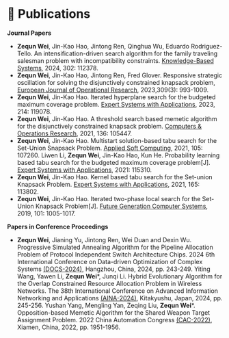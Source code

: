 
# 📝 Publications 

<!--
## 🎙 Speech Synthesis


<div class='paper-box'><div class='paper-box-image'><div><div class="badge">NeurIPS 2019</div><img src='images/fs.png' alt="sym" width="100%"></div></div>
<div class='paper-box-text' markdown="1">

[FastSpeech: Fast, Robust and Controllable Text to Speech](https://papers.nips.cc/paper/8580-fastspeech-fast-robust-and-controllable-text-to-speech.pdf) \\
**Yi Ren**, Yangjun Ruan, Xu Tan, Tao Qin, Sheng Zhao, Zhou Zhao, Tie-Yan Liu

[**Project**](https://speechresearch.github.io/fastspeech/) <strong><span class='show_paper_citations' data='4FA6C0AAAAAJ:qjMakFHDy7sC'></span></strong>

- FastSpeech is the first fully parallel end-to-end speech synthesis model.
- **Academic Impact**: This work is included by many famous speech synthesis open-source projects, such as [ESPNet ![](https://img.shields.io/github/stars/espnet/espnet?style=social)](https://github.com/espnet/espnet). Our work are promoted by more than 20 media and forums, such as [机器之心](https://mp.weixin.qq.com/s/UkFadiUBy-Ymn-zhJ95JcQ)、[InfoQ](https://www.infoq.cn/article/tvy7hnin8bjvlm6g0myu).
- **Industry Impact**: FastSpeech has been deployed in [Microsoft Azure TTS service](https://techcommunity.microsoft.com/t5/azure-ai/neural-text-to-speech-extends-support-to-15-more-languages-with/ba-p/1505911) and supports 49 more languages with state-of-the-art AI quality. It was also shown as a text-to-speech system acceleration example in [NVIDIA GTC2020](https://resources.nvidia.com/events/GTC2020s21420).
</div>
</div>


<div class='paper-box'><div class='paper-box-image'><div><div class="badge">ICLR 2021</div><img src='images/fs2.png' alt="sym" width="100%"></div></div>
<div class='paper-box-text' markdown="1">

[FastSpeech 2: Fast and High-Quality End-to-End Text to Speech](https://arxiv.org/abs/2006.04558) \\
**Yi Ren**, Chenxu Hu, Xu Tan, Tao Qin, Sheng Zhao, Zhou Zhao, Tie-Yan Liu

[**Project**](https://speechresearch.github.io/fastspeech2/) <strong><span class='show_paper_citations' data='4FA6C0AAAAAJ:LkGwnXOMwfcC'></span></strong>
  - This work is included by many famous speech synthesis open-source projects, such as [PaddlePaddle/Parakeet ![](https://img.shields.io/github/stars/PaddlePaddle/PaddleSpeech?style=social)](https://github.com/PaddlePaddle/PaddleSpeech), [ESPNet ![](https://img.shields.io/github/stars/espnet/espnet?style=social)](https://github.com/espnet/espnet) and [fairseq ![](https://img.shields.io/github/stars/pytorch/fairseq?style=social)](https://github.com/pytorch/fairseq).
</div>
</div>


<div class='paper-box'><div class='paper-box-image'><div><div class="badge">ICLR 2024</div><img src='images/mega.png' alt="sym" width="100%"></div></div>
<div class='paper-box-text' markdown="1">

[Mega-TTS 2: Boosting Prompting Mechanisms for Zero-Shot Speech Synthesis](https://openreview.net/forum?id=mvMI3N4AvD) \\ 
Ziyue Jiang, Jinglin Liu, **Yi Ren**, et al.

[**Project**](https://boostprompt.github.io/boostprompt/) 
  - This work has been deployed on many TikTok products.
  - Advandced zero-shot voice cloning model.
</div>
</div>


<div class='paper-box'><div class='paper-box-image'><div><div class="badge">AAAI 2022</div><img src='images/diffsinger.png' alt="sym" width="100%"></div></div>
<div class='paper-box-text' markdown="1">

[DiffSinger: Singing Voice Synthesis via Shallow Diffusion Mechanism](https://arxiv.org/abs/2105.02446) \\
Jinglin Liu, Chengxi Li, **Yi Ren**, Feiyang Chen, Zhou Zhao

- Many [video demos](https://www.bilibili.com/video/BV1be411N7JA) created by the [DiffSinger community](https://github.com/openvpi) are released.
- DiffSinger was introduced in [a very popular video](https://www.bilibili.com/video/BV1uM411t7ZJ) (1600k+ views) on Bilibili!

- [**Project**](https://diffsinger.github.io/) \| [![](https://img.shields.io/github/stars/NATSpeech/NATSpeech?style=social&label=DiffSpeech Stars)](https://github.com/NATSpeech/NATSpeech) \| [![](https://img.shields.io/github/stars/MoonInTheRiver/DiffSinger?style=social&label=DiffSinger Stars)](https://github.com/MoonInTheRiver/DiffSinger) \| [![Hugging Face](https://img.shields.io/badge/%F0%9F%A4%97%20Hugging%20Face-blue?label=Demo)](https://huggingface.co/spaces/NATSpeech/DiffSpeech)
</div>
</div>


<div class='paper-box'><div class='paper-box-image'><div><div class="badge">NeurIPS 2021</div><img src='images/portaspeech.png' alt="sym" width="100%"></div></div>
<div class='paper-box-text' markdown="1">

[PortaSpeech: Portable and High-Quality Generative Text-to-Speech](https://arxiv.org/abs/2109.15166) \\
**Yi Ren**, Jinglin Liu, Zhou Zhao

[**Project**](https://portaspeech.github.io/) \| [![](https://img.shields.io/github/stars/NATSpeech/NATSpeech?style=social&label=Code+Stars)](https://github.com/NATSpeech/NATSpeech) \| [![Hugging Face](https://img.shields.io/badge/%F0%9F%A4%97%20Hugging%20Face-blue?label=Demo)](https://huggingface.co/spaces/NATSpeech/PortaSpeech)
</div>
</div>
-->

**Journal Papers**

- **Zequn Wei**, Jin-Kao Hao, Jintong Ren, Qinghua Wu, Eduardo Rodriguez-Tello. An intensification-driven search algorithm for the family traveling salesman problem with incompatibility constraints. [Knowledge-Based Systems](https://www.sciencedirect.com/science/article/abs/pii/S0950705124010128), 2024, 302: 112378.
- **Zequn Wei**, Jin-Kao Hao, Jintong Ren, Fred Glover. Responsive strategic oscillation for solving the disjunctively constrained knapsack problem, [European Journal of Operational Research](https://www.sciencedirect.com/science/article/abs/pii/S0377221723001248), 2023,309(3): 993-1009.  
- **Zequn Wei**, Jin-Kao Hao. Iterated hyperplane search for the budgeted maximum coverage problem. [Expert Systems with Applications](https://www.sciencedirect.com/science/article/pii/S0957417422020966), 2023, 214: 119078.
- **Zequn Wei**, Jin-Kao Hao. A threshold search based memetic algorithm for the disjunctively constrained knapsack problem. [Computers & Operations Research](https://www.sciencedirect.com/science/article/pii/S030505482100201X), 2021, 136: 105447.
- **Zequn Wei**, Jin-Kao Hao. Multistart solution-based tabu search for the Set-Union Snapsack Problem. [Applied Soft Computing](https://www.sciencedirect.com/science/article/pii/S1568494621001836), 2021, 105: 107260.
Liwen Li, **Zequn Wei**, Jin-Kao Hao, Kun He. Probability learning based tabu search for the budgeted maximum coverage problem[J]. [Expert Systems with Applications](https://www.sciencedirect.com/science/article/pii/S0957417421007399), 2021: 115310.
- **Zequn Wei**, Jin-Kao Hao. Kernel based tabu search for the Set-union Knapsack Problem. [Expert Systems with Applications](https://www.sciencedirect.com/science/article/pii/S0957417420306199), 2021, 165: 113802.
- **Zequn Wei**, Jin-Kao Hao. Iterated two-phase local search for the Set-Union Knapsack Problem[J]. [Future Generation Computer Systems](https://www.sciencedirect.com/science/article/pii/S0167739X19306569), 2019, 101: 1005-1017. 

**Papers in Conference Proceedings**

- **Zequn Wei**, Jianing Yu, Jintong Ren, Wei Duan and Dexin Wu. Progressive Simulated Annealing Algorithm for the Pipeline Allocation Problem of Protocol Independent Switch Architecture Chips. 2024 6th International Conference on Data-driven Optimization of Complex Systems [(DOCS-2024)](https://ieeexplore.ieee.org/abstract/document/10704552), Hangzhou, China, 2024, pp. 243-249.
Yiting Wang, Yawen Li, **Zequn Wei***, Junqi Li. Hybrid Evolutionary Algorithm for the Overlap Constrained Resource Allocation Problem in Wireless Networks. The 38th International Conference on Advanced Information Networking and Applications [(AINA-2024)](https://link.springer.com/book/10.1007/978-3-031-57870-0), Kitakyushu, Japan, 2024, pp. 245-256.
Yushan Yang, Mengling Yan, Zeqing Liu, **Zequn Wei***. Opposition-based Memetic Algorithm for the Shared Weapon Target Assignment Problem. 2022 China Automation Congress [(CAC-2022)](https://ieeexplore.ieee.org/document/10056059), Xiamen, China, 2022, pp. 1951-1956.